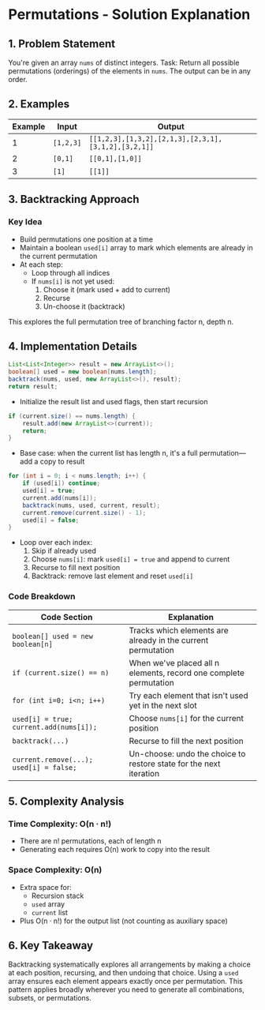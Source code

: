 # Permutations - Solution Explanation

## 1. Problem Statement

You're given an array `nums` of distinct integers.
Task: Return all possible permutations (orderings) of the elements in `nums`. The output can be in any order.

## 2. Examples

| Example | Input | Output |
|---------|--------|--------|
| 1 | `[1,2,3]` | `[[1,2,3],[1,3,2],[2,1,3],[2,3,1],[3,1,2],[3,2,1]]` |
| 2 | `[0,1]` | `[[0,1],[1,0]]` |
| 3 | `[1]` | `[[1]]` |

## 3. Backtracking Approach

### Key Idea

- Build permutations one position at a time
- Maintain a boolean `used[i]` array to mark which elements are already in the current permutation
- At each step:
  - Loop through all indices
  - If `nums[i]` is not yet used:
    1. Choose it (mark used + add to current)
    2. Recurse
    3. Un-choose it (backtrack)

This explores the full permutation tree of branching factor n, depth n.

## 4. Implementation Details

```java
List<List<Integer>> result = new ArrayList<>();
boolean[] used = new boolean[nums.length];
backtrack(nums, used, new ArrayList<>(), result);
return result;
```
- Initialize the result list and used flags, then start recursion

```java
if (current.size() == nums.length) {
    result.add(new ArrayList<>(current));
    return;
}
```
- Base case: when the current list has length n, it's a full permutation—add a copy to result

```java
for (int i = 0; i < nums.length; i++) {
    if (used[i]) continue;
    used[i] = true;
    current.add(nums[i]);
    backtrack(nums, used, current, result);
    current.remove(current.size() - 1);
    used[i] = false;
}
```
- Loop over each index:
  1. Skip if already used
  2. Choose `nums[i]`: mark `used[i] = true` and append to current
  3. Recurse to fill next position
  4. Backtrack: remove last element and reset `used[i]`

### Code Breakdown

| Code Section | Explanation |
|-------------|-------------|
| `boolean[] used = new boolean[n]` | Tracks which elements are already in the current permutation |
| `if (current.size() == n)` | When we've placed all n elements, record one complete permutation |
| `for (int i=0; i<n; i++)` | Try each element that isn't used yet in the next slot |
| `used[i] = true; current.add(nums[i]);` | Choose `nums[i]` for the current position |
| `backtrack(...)` | Recurse to fill the next position |
| `current.remove(...); used[i] = false;` | Un-choose: undo the choice to restore state for the next iteration |

## 5. Complexity Analysis

### Time Complexity: O(n · n!)
- There are n! permutations, each of length n
- Generating each requires O(n) work to copy into the result

### Space Complexity: O(n)
- Extra space for:
  - Recursion stack
  - `used` array
  - `current` list
- Plus O(n · n!) for the output list (not counting as auxiliary space)

## 6. Key Takeaway

Backtracking systematically explores all arrangements by making a choice at each position, recursing, and then undoing that choice. Using a `used` array ensures each element appears exactly once per permutation. This pattern applies broadly wherever you need to generate all combinations, subsets, or permutations. 